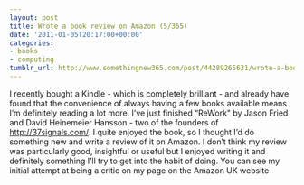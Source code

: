 ```yaml
---
layout: post
title: Wrote a book review on Amazon (5/365)
date: '2011-01-05T20:17:00+00:00'
categories:
- books
- computing
tumblr_url: http://www.somethingnew365.com/post/44289265631/wrote-a-book-review-on-amazon-5365
---
```

I recently bought a Kindle - which is completely brilliant - and already have found that the convenience of always having a few books available means I’m definitely reading a lot more.
I’ve just finished “ReWork" by Jason Fried and David Heinemeier Hansson - two of the founders of http://37signals.com/. I quite enjoyed the book, so I thought I’d do something new and write a review of it on Amazon.
I don’t think my review was particularly good, insightful or useful but I enjoyed writing it and definitely something I’ll try to get into the habit of doing.
You can see my initial attempt at being a critic on my page on the Amazon UK website
